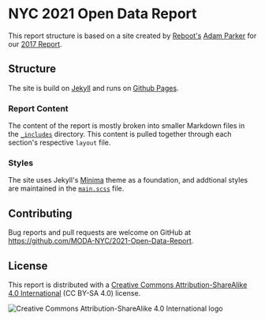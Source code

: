 # NYC 2021 Open Data Report

This report structure is based on a site created by [Reboot's](https://www.reboot.org/) [Adam Parker](https://github.com/theadamparker) for our [2017 Report](https://github.com/MODA-NYC/2017-Open-Data-Report).

## Structure

The site is build on [Jekyll](https://jekyllrb.com/) and runs on [Github Pages](https://pages.github.com/).

### Report Content

The content of the report is mostly broken into smaller Markdown files in the [`_includes`](https://github.com/MODA-NYC/2021-Open-Data-Report/tree/gh-pages/_includes/content) directory. This content is pulled together through each section's respective `layout` file.

### Styles

The site uses Jekyll's [Minima](https://github.com/jekyll/minima) theme as a foundation, and addtional styles are maintained in the [`main.scss`](https://github.com/MODA-NYC/2021-Open-Data-Report/blob/gh-pages/assets/main.scss) file.

## Contributing

Bug reports and pull requests are welcome on GitHub at https://github.com/MODA-NYC/2021-Open-Data-Report.

## License

This report is distributed with a [Creative Commons Attribution-ShareAlike 4.0 International](https://creativecommons.org/licenses/by-sa/4.0/) (CC BY-SA 4.0) license.

![Creative Commons Attribution-ShareAlike 4.0 International logo](https://licensebuttons.net/l/by-sa/3.0/88x31.png)

